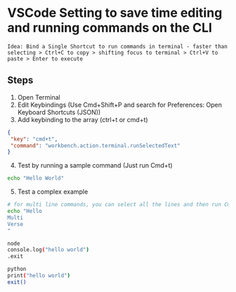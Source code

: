 # VSCode Setting to save time editing and running commands on the CLI
```
Idea: Bind a Single Shortcut to run commands in terminal - faster than selecting > Ctrl+C to copy > shifting focus to terminal > Ctrl+V to paste > Enter to execute
```

## Steps
1. Open Terminal
2. Edit Keybindings (Use Cmd+Shift+P and search for Preferences: Open Keyboard Shortcuts (JSON))
3. Add keybinding to the array (ctrl+t or cmd+t)
```json
{
 "key": "cmd+t",
 "command": "workbench.action.terminal.runSelectedText"
}
```
4. Test by running a sample command (Just run Cmd+t)
```bash
echo "Hello World"
```

5. Test a complex example
```bash
# for multi line commands, you can select all the lines and then run Cmd+t
echo "Hello
Multi
Verse
"

node
console.log("hello world")
.exit

python
print("hello world")
exit()

```

